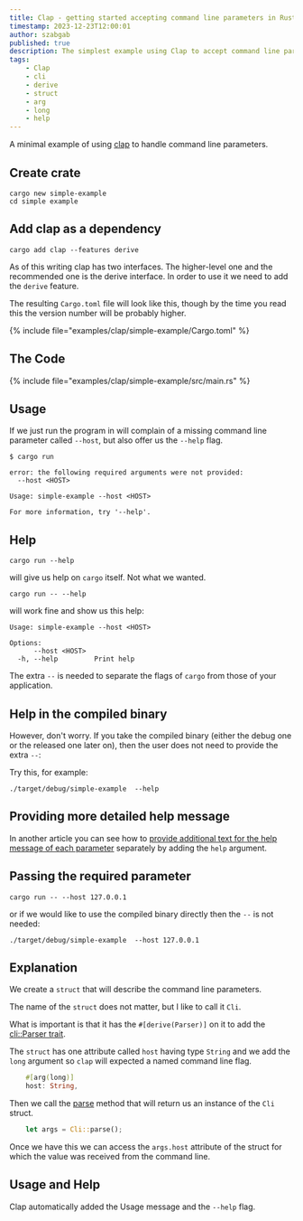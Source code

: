 ```yaml
---
title: Clap - getting started accepting command line parameters in Rust
timestamp: 2023-12-23T12:00:01
author: szabgab
published: true
description: The simplest example using Clap to accept command line parameters in Rust.
tags:
    - Clap
    - cli
    - derive
    - struct
    - arg
    - long
    - help
---
```


A minimal example of using [clap](/clap) to handle command line parameters.

## Create crate

```
cargo new simple-example
cd simple example
```


## Add clap as a dependency

```
cargo add clap --features derive
```

As of this writing clap has two interfaces. The higher-level one and the recommended one is the derive interface.
In order to use it we need to add the `derive` feature.

The resulting `Cargo.toml` file will look like this, though by the time you read this the version number will be probably higher.

{% include file="examples/clap/simple-example/Cargo.toml" %}


## The Code

{% include file="examples/clap/simple-example/src/main.rs" %}

## Usage

If we just run the program in will complain of a missing command line parameter called `--host`, but also offer us the `--help` flag.

```
$ cargo run

error: the following required arguments were not provided:
  --host <HOST>

Usage: simple-example --host <HOST>

For more information, try '--help'.
```

## Help

```
cargo run --help
```

will give us help on `cargo` itself. Not what we wanted.

```
cargo run -- --help
```

will work fine and show us this help:

```
Usage: simple-example --host <HOST>

Options:
      --host <HOST>
  -h, --help         Print help
```

The extra `--` is needed to separate the flags of `cargo` from those of your application.


## Help in the compiled binary

However, don't worry. If you take the compiled binary (either the debug one or the released one later on), then the user does not
need to provide the extra `--`:

Try this, for example:

```
./target/debug/simple-example  --help
```

## Providing more detailed help message

In another article you can see how to [provide additional text for the help message of each parameter](/clap-help-text) separately by adding the `help` argument.

## Passing the required parameter

```
cargo run -- --host 127.0.0.1
```

or if we would like to use the compiled binary directly then the `--` is not needed:

```
./target/debug/simple-example  --host 127.0.0.1
```


## Explanation

We create a `struct` that will describe the command line parameters.

The name of the `struct` does not matter, but I like to call it `Cli`.

What is important is that it has the `#[derive(Parser)]` on it to
add the [cli::Parser trait](https://docs.rs/clap/latest/clap/trait.Parser.html).

The `struct` has one attribute called `host` having type `String` and we add the `long` argument so `clap` will expected a named command line flag.

```rust
    #[arg(long)]
    host: String,
```

Then we call the [parse](https://docs.rs/clap/latest/clap/trait.Parser.html#method.parse) method that will return us an instance of the `Cli` struct.

```rust
    let args = Cli::parse();
```

Once we have this we can access the `args.host` attribute of the struct for which the value was received from the command line.



## Usage and Help


Clap automatically added the Usage message and the `--help` flag.


